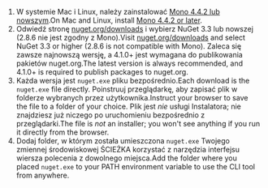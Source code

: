 1. <span data-ttu-id="34492-101">W systemie Mac i Linux, należy zainstalować [Mono 4.4.2 lub nowszym](http://www.mono-project.com/docs/getting-started/install/).</span><span class="sxs-lookup"><span data-stu-id="34492-101">On Mac and Linux, install [Mono 4.4.2 or later](http://www.mono-project.com/docs/getting-started/install/).</span></span>
2. <span data-ttu-id="34492-102">Odwiedź stronę [nuget.org/downloads](https://nuget.org/downloads) i wybierz NuGet 3.3 lub nowszej (2.8.6 nie jest zgodny z Mono).</span><span class="sxs-lookup"><span data-stu-id="34492-102">Visit [nuget.org/downloads](https://nuget.org/downloads) and select NuGet 3.3 or higher (2.8.6 is not compatible with Mono).</span></span> <span data-ttu-id="34492-103">Zaleca się zawsze najnowszą wersję, a 4.1.0+ jest wymagana do publikowania pakietów nuget.org.</span><span class="sxs-lookup"><span data-stu-id="34492-103">The latest version is always recommended, and 4.1.0+ is required to publish packages to nuget.org.</span></span>
3. <span data-ttu-id="34492-104">Każda wersja jest `nuget.exe` pliku bezpośrednio.</span><span class="sxs-lookup"><span data-stu-id="34492-104">Each download is the `nuget.exe` file directly.</span></span> <span data-ttu-id="34492-105">Poinstruuj przeglądarkę, aby zapisać plik w folderze wybranych przez użytkownika.</span><span class="sxs-lookup"><span data-stu-id="34492-105">Instruct your browser to save the file to a folder of your choice.</span></span> <span data-ttu-id="34492-106">Plik jest *nie* usługi Instalatora; nie znajdziesz już niczego po uruchomieniu bezpośrednio z przeglądarki.</span><span class="sxs-lookup"><span data-stu-id="34492-106">The file is *not* an installer; you won't see anything if you run it directly from the browser.</span></span>
4. <span data-ttu-id="34492-107">Dodaj folder, w którym została umieszczona `nuget.exe` Twojego zmiennej środowiskowej ŚCIEŻKA korzystać z narzędzia interfejsu wiersza polecenia z dowolnego miejsca.</span><span class="sxs-lookup"><span data-stu-id="34492-107">Add the folder where you placed `nuget.exe` to your PATH environment variable to use the CLI tool from anywhere.</span></span>